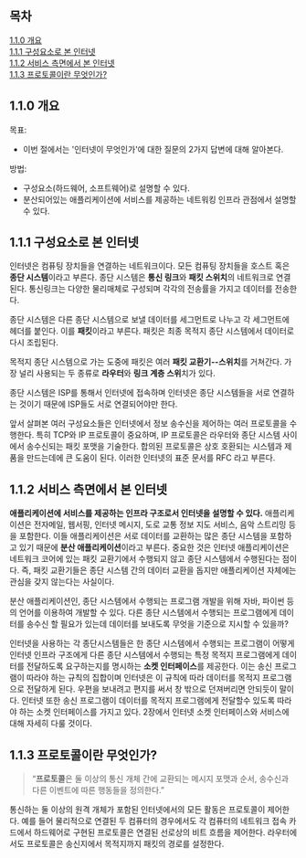 ## 목차

[1.1.0 개요](#110-개요)</br>[1.1.1 구성요소로 본 인터넷](#111-구성요소로-본-인터넷)</br> [1.1.2 서비스 측면에서 본 인터넷](#112-서비스-측면에서-본-인터넷)</br> [1.1.3 프로토콜이란 무엇인가?](#113-프로토콜이란-무엇인가)</br>

## 1.1.0 개요

목표:

- 이번 절에서는 '인터넷이 무엇인가'에 대한 질문의 2가지 답변에 대해 알아본다.

방법:

- 구성요소(하드웨어, 소프트웨어)로 설명할 수 있다.
- 분산되어있는 애플리케이션에 서비스를 제공하는 네트워킹 인프라 관점에서 설명할 수 있다.

## 1.1.1 구성요소로 본 인터넷

인터넷은 컴퓨팅 장치들을 연결하는 네트워크이다. 모든 컴퓨팅 장치들을 호스트 혹은 **종단 시스템**이라고 부른다. 종단 시스템은 **통신 링크**와 **패킷 스위치**의 네트워크로 연결된다. 통신링크는 다양한 물리매체로 구성되며 각각의 전송률을 가지고 데이터를 전송한다.

종단 시스템은 다른 종단 시스템으로 보낼 데이터를 세그먼트로 나누고 각 세그먼트에 헤더를 붙인다. 이를 **패킷**이라고 부른다. 패킷은 최종 목적지 종단 시스템에서 데이터로 다시 조립된다.

목적지 종단 시스템으로 가는 도중에 패킷은 여러 **패킷 교환기--스위치**를 거쳐간다. 가장 널리 사용되는 두 종류로 **라우터**와 **링크 계층 스위**치가 있다.

종단 시스템은 ISP를 통해서 인터넷에 접속하며 인터넷은 종단 시스템들을 서로 연결하는 것이기 때문에 ISP들도 서로 연결되어야만 한다.

앞서 살펴본 여러 구성요소들은 인터넷에서 정보 송수신을 제어하는 여러 프로토콜을 수행한다. 특히 TCP와 IP 프로토콜이 중요하며, IP 프로토콜은 라우터와 종단 시스템 사이에서 송수신되는 패킷 포맷을 기술한다. 합의된 프로토콜은 상호 호환되는 시스템과 제품을 만드는데에 큰 도움이 된다. 이러한 인터넷의 표준 문서를 RFC 라고 부른다.

## 1.1.2 서비스 측면에서 본 인터넷

**애플리케이션에 서비스를 제공하는 인프라 구조로서 인터넷을 설명할 수 있다.** 애플리케이션은 전자메일, 웹서핑, 인터넷 메시지, 도로 교통 정보 지도 서비스, 음악 스트리밍 등을 포함한다. 이들 애플리케이션은 서로 데이터를 교환하는 많은 종단 시스템을 포함하고 있기 때문에 **분산 애플리케이션**이라고 부른다. 중요한 것은 인터넷 애플리케이션은 네트워크 코어에 있는 패킷 교환기에서 수행되지 않고 종단 시스템에서 수행된다는 점이다. 즉, 패킷 교환기들은 종단 시스템 간의 데이터 교환을 돕지만 애플리케이션 자체에는 관심을 갖지 않는다는 사실이다.

분산 애플리케이션인, 종단 시스템에서 수행되는 프로그램 개발을 위해 자바, 파이썬 등의 언어를 이용하여 개발할 수 있다. 다른 종단 시스템에서 수행되는 프로그램에게 데이터를 송수신 할 필요가 있는데 데이터를 보내도록 무엇을 기준으로 지시할 수 있을까?

인터넷을 사용하는 각 종단시스템들은 한 종단 시스템에서 수행되는 프로그램이 어떻게 인터넷 인프라 구조에게 다른 종단 시스템에서 수행되는 특정 목적지 프로그램에게 데이터를 전달하도록 요구하는지를 명시하는 **소켓 인터페이스**를 제공한다. 이는 송신 프로그램이 따라야 하는 규칙의 집합이며 인터넷은 이 규칙에 따라 데이터를 목적지 프로그램으로 전달하게 된다. 우편을 보내려고 편지를 써서 창 밖으로 던져버리면 안되듯이 말이다. 인터넷 또한 송신 프로그램이 데이터를 목적지 프로그램에게 전달할수 있도록 따라야 하는 소켓 인터페이스를 가지고 있다. 2장에서 인터넷 소켓 인터페이스와 서비스에 대해 자세히 다룰 것이다.

## 1.1.3 프로토콜이란 무엇인가?

> “**프로토콜**은 둘 이상의 통신 개체 간에 교환되는 메시지 포맷과 순서, 송수신과 다른 이벤트에 따른 행동들을 정의한다.”

통신하는 둘 이상의 원격 개체가 포함된 인터넷에서의 모든 활동은 프로토콜이 제어한다. 예를 들어 물리적으로 연결된 두 컴퓨터의 경우에서도 각 컴퓨터의 네트워크 접속 카드에서 하드웨어로 구현된 프로토콜은 연결된 선로상의 비트 흐름을 제어한다. 라우터에서도 프로토콜은 송신지에서 목적지까지 패킷의 경로를 설정한다.
